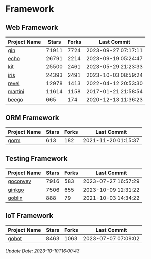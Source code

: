 # Framework

## Web Framework
| Project Name | Stars | Forks | Last Commit |
| ------------ | ----- | ----- | ----------- |
| [gin](https://github.com/gin-gonic/gin) | 71911 | 7724 | 2023-09-27 07:17:11 |
| [echo](https://github.com/labstack/echo) | 26791 | 2214 | 2023-09-19 05:24:47 |
| [kit](https://github.com/go-kit/kit) | 25500 | 2461 | 2023-05-29 21:23:33 |
| [iris](https://github.com/kataras/iris) | 24393 | 2491 | 2023-10-03 08:59:24 |
| [revel](https://github.com/revel/revel) | 12978 | 1413 | 2022-04-12 20:53:30 |
| [martini](https://github.com/go-martini/martini) | 11614 | 1158 | 2017-01-21 21:58:54 |
| [beego](https://github.com/astaxie/beego) | 665 | 174 | 2020-12-13 11:36:23 |

## ORM Framework
| Project Name | Stars | Forks | Last Commit |
| ------------ | ----- | ----- | ----------- |
| [gorm](https://github.com/jinzhu/gorm) | 613 | 182 | 2021-11-20 01:15:37 |

## Testing Framework
| Project Name | Stars | Forks | Last Commit |
| ------------ | ----- | ----- | ----------- |
| [goconvey](https://github.com/smartystreets/goconvey) | 7916 | 583 | 2023-07-27 16:57:29 |
| [ginkgo](https://github.com/onsi/ginkgo) | 7506 | 655 | 2023-10-09 12:31:22 |
| [goblin](https://github.com/franela/goblin) | 888 | 79 | 2021-10-03 14:34:22 |

## IoT Framework
| Project Name | Stars | Forks | Last Commit |
| ------------ | ----- | ----- | ----------- |
| [gobot](https://github.com/hybridgroup/gobot) | 8463 | 1063 | 2023-07-07 07:09:02 |

*Update Date: 2023-10-10T16:00:43*